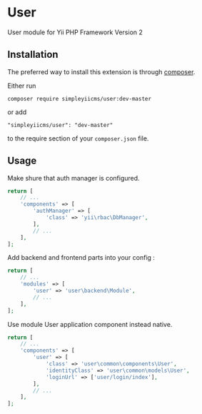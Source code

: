 User
=============
User module for Yii PHP Framework Version 2

Installation
------------

The preferred way to install this extension is through [composer](http://getcomposer.org/download/).

Either run

```
composer require simpleyiicms/user:dev-master
```

or add

```
"simpleyiicms/user": "dev-master"
```

to the require section of your `composer.json` file.


Usage
-----

Make shure that auth manager is configured.

```php
return [
    // ...
    'components' => [
        'authManager' => [
            'class' => 'yii\rbac\DbManager',
        ],
        // ...
    ],
];
```

Add backend and frontend parts into your config  :

```php
return [
    // ...
    'modules' => [
        'user' => 'user\backend\Module',
        // ...
    ],
];
```

Use module User application component instead native.

```php
return [
    // ...
    'components' => [
        'user' => [
            'class' => 'user\common\components\User',
            'identityClass' => 'user\common\models\User',
            'loginUrl' => ['user/login/index'],
        ],
        // ...
    ],
];
```
